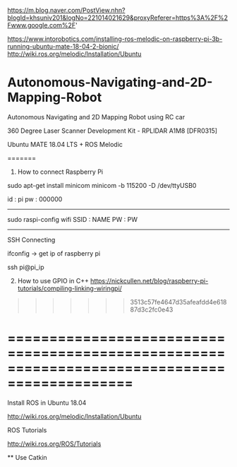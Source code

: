 https://m.blog.naver.com/PostView.nhn?blogId=khsuniv201&logNo=221014021629&proxyReferer=https%3A%2F%2Fwww.google.com%2F'

https://www.intorobotics.com/installing-ros-melodic-on-raspberry-pi-3b-running-ubuntu-mate-18-04-2-bionic/
http://wiki.ros.org/melodic/Installation/Ubuntu

# Autonomous-Navigating-and-2D-Mapping-Robot
Autonomous Navigating and 2D Mapping Robot using RC car

360 Degree Laser Scanner Development Kit - RPLIDAR A1M8 [DFR0315]

Ubuntu MATE 18.04 LTS + ROS Melodic

=======
1. How to connect Raspberry Pi

sudo apt-get install minicom
minicom -b 115200 -D /dev/ttyUSB0

id : pi
pw : 000000


--------------------------------------
sudo raspi-config
wifi
SSID :  NAME
PW : PW

--------------------------------------
SSH Connecting

ifconfig -> get ip of raspberry pi

ssh pi@pi_ip


2. How to use GPIO in C++
https://nickcullen.net/blog/raspberry-pi-tutorials/compiling-linking-wiringpi/
>>>>>>> 3513c57fe4647d35afeafdd4e61887d3c2fc0e43


=============================================================================================
=============================================================================================

Install ROS in Ubuntu 18.04 

http://wiki.ros.org/melodic/Installation/Ubuntu

ROS Tutorials

http://wiki.ros.org/ROS/Tutorials

** Use Catkin
